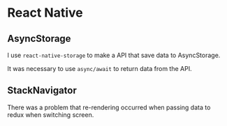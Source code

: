 # React Native

## AsyncStorage

I use `react-native-storage` to make a API that save data to AsyncStorage.

It was necessary to use `async/await` to return data from the API.

## StackNavigator

There was a problem that re-rendering occurred when passing data to redux when switching screen.
